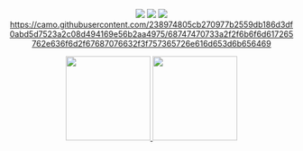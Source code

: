 
<p align="center">
  <a href="https://discord.com/users/756591091804930148"><img src="https://img.shields.io/badge/benedictus%20-7289DA.svg?&style=for-the-badge&logo=discord&logoColor=white"></a>
  <a href="https://github.com/benedictus"><img src="https://img.shields.io/badge/benedictus%20-1d202b.svg?&style=for-the-badge&logo=github&logoColor=white"></a>
 <a href="https://instagram.com/efetashi" target"blank_"><img src="https://img.shields.io/badge/benedictus%20-DC3175.svg?&style=for-the-badge&logo=instagram&logoColor=white">
https://camo.githubusercontent.com/238974805cb270977b2559db186d3df0abd5d7523a2c08d494169e56b2aa4975/68747470733a2f2f6b6f6d617265762e636f6d2f67687076632f3f757365726e616d653d6b656469
</p>
  
  <div align = "center">
<img src = "https://github-readme-stats.vercel.app/api?username=benedictus&show_icons=true&theme=tokyonight" width = "% 100" height = "150px" />
<img src = "https://github-readme-stats.vercel.app/api/top-langs/?username=benedictus&layout=compact&theme=tokyonight" width = "% 100" height = "150px"  />
</div>
